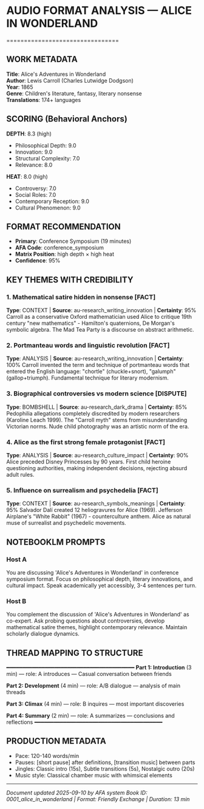 # AUDIO FORMAT ANALYSIS — ALICE IN WONDERLAND
================================

## WORK METADATA

**Title**: Alice's Adventures in Wonderland  
**Author**: Lewis Carroll (Charles Lutwidge Dodgson)  
**Year**: 1865  
**Genre**: Children's literature, fantasy, literary nonsense  
**Translations**: 174+ languages

## SCORING (Behavioral Anchors)

**DEPTH**: 8.3 (high)
- Philosophical Depth: 9.0
- Innovation: 9.0  
- Structural Complexity: 7.0
- Relevance: 8.0

**HEAT**: 8.0 (high)
- Controversy: 7.0
- Social Roles: 7.0
- Contemporary Reception: 9.0
- Cultural Phenomenon: 9.0

## FORMAT RECOMMENDATION

- **Primary**: Conference Symposium (19 minutes)
- **AFA Code**: conference_symposium
- **Matrix Position**: high depth × high heat
- **Confidence**: 95%

## KEY THEMES WITH CREDIBILITY

### 1. Mathematical satire hidden in nonsense [FACT] 
**Type**: CONTEXT | **Source**: au-research_writing_innovation | **Certainty**: 95%
Carroll as a conservative Oxford mathematician used Alice to critique 19th century "new mathematics" - Hamilton's quaternions, De Morgan's symbolic algebra. The Mad Tea Party is a discourse on abstract arithmetic.

### 2. Portmanteau words and linguistic revolution [FACT]
**Type**: ANALYSIS | **Source**: au-research_writing_innovation | **Certainty**: 100%
Carroll invented the term and technique of portmanteau words that entered the English language: "chortle" (chuckle+snort), "galumph" (gallop+triumph). Fundamental technique for literary modernism.

### 3. Biographical controversies vs modern science [DISPUTE]
**Type**: BOMBSHELL | **Source**: au-research_dark_drama | **Certainty**: 85%
Pedophilia allegations completely discredited by modern researchers (Karoline Leach 1999). The "Carroll myth" stems from misunderstanding Victorian norms. Nude child photography was an artistic norm of the era.

### 4. Alice as the first strong female protagonist [FACT]
**Type**: ANALYSIS | **Source**: au-research_culture_impact | **Certainty**: 90%
Alice preceded Disney Princesses by 90 years. First child heroine questioning authorities, making independent decisions, rejecting absurd adult rules.

### 5. Influence on surrealism and psychedelia [FACT]
**Type**: CONTEXT | **Source**: au-research_symbols_meanings | **Certainty**: 95%
Salvador Dalí created 12 heliogravures for Alice (1969). Jefferson Airplane's "White Rabbit" (1967) - counterculture anthem. Alice as natural muse of surrealist and psychedelic movements.

## NOTEBOOKLM PROMPTS

### Host A
You are discussing 'Alice's Adventures in Wonderland' in conference symposium format. Focus on philosophical depth, literary innovations, and cultural impact. Speak academically yet accessibly, 3-4 sentences per turn.

### Host B
You complement the discussion of 'Alice's Adventures in Wonderland' as co-expert. Ask probing questions about controversies, develop mathematical satire themes, highlight contemporary relevance. Maintain scholarly dialogue dynamics.

## THREAD MAPPING TO STRUCTURE
━━━━━━━━━━━━━━━━━━━━━━━━━━━━━━━━━━━━━━━━
**Part 1: Introduction** (3 min)
— role: A introduces — Casual conversation between friends

**Part 2: Development** (4 min)
— role: A/B dialogue — analysis of main threads

**Part 3: Climax** (4 min)
— role: B inquires — most important discoveries

**Part 4: Summary** (2 min)
— role: A summarizes — conclusions and reflections
━━━━━━━━━━━━━━━━━━━━━━━━━━━━━━━━━━━━━━━━

## PRODUCTION METADATA
- Pace: 120-140 words/min
- Pauses: [short pause] after definitions, [transition music] between parts
- Jingles: Classic intro (15s), Subtle transitions (5s), Nostalgic outro (20s)
- Music style: Classical chamber music with whimsical elements

---
*Document updated 2025-09-10 by AFA system*
*Book ID: 0001_alice_in_wonderland | Format: Friendly Exchange | Duration: 13 min*